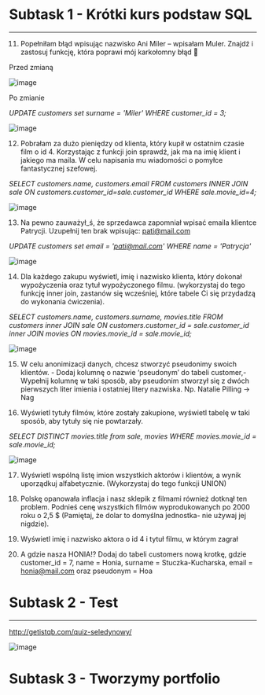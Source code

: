 # Subtask 1 - Krótki kurs podstaw SQL
----
11. Popełniłam błąd wpisując nazwisko Ani Miler – wpisałam Muler. Znajdź i zastosuj funkcję, która poprawi mój karkołomny błąd 🙈

Przed zmianą 

![image](https://user-images.githubusercontent.com/122563907/219456145-09e7c02e-2a43-4519-af9d-38cbcd0ee0d1.png)

Po zmianie

*UPDATE customers set surname = 'Miler' WHERE customer_id = 3;*

![image](https://user-images.githubusercontent.com/122563907/219457569-719bc540-5451-479b-a374-b2343009ddd3.png)


12. Pobrałam za dużo pieniędzy od klienta, który kupił w ostatnim czasie film o id 4. Korzystając z funkcji join sprawdź, jak ma na imię klient i jakiego ma maila. W celu napisania mu wiadomości o pomyłce fantastycznej szefowej.

*SELECT customers.name, customers.email FROM customers INNER JOIN sale ON customers.customer_id=sale.customer_id WHERE sale.movie_id=4;*

![image](https://user-images.githubusercontent.com/122563907/219650223-461f3481-9a16-43e8-9969-dba6c1a427c4.png)

13. Na pewno zauważył_ś, że sprzedawca zapomniał wpisać emaila klientce Patrycji. Uzupełnij ten brak wpisując: pati@mail.com

*UPDATE customers set email = 'pati@mail.com' WHERE name = 'Patrycja'*

![image](https://user-images.githubusercontent.com/122563907/219651208-6a96c1ec-609f-498d-a7af-b80d5bc98a81.png)

14. Dla każdego zakupu wyświetl, imię i nazwisko klienta, który dokonał wypożyczenia oraz tytuł wypożyczonego filmu. (wykorzystaj do tego funkcję inner join, zastanów się wcześniej, które tabele Ci się przydadzą do wykonania ćwiczenia).

*SELECT customers.name, customers.surname, movies.title FROM customers inner JOIN sale ON customers.customer_id = sale.customer_id inner JOIN movies ON movies.movie_id = sale.movie_id;*

![image](https://user-images.githubusercontent.com/122563907/219651722-8b739d8c-99e2-4b4a-86f5-270e99d2b8ac.png)

15. W celu anonimizacji danych, chcesz stworzyć pseudonimy swoich klientów. - Dodaj kolumnę o nazwie ‘pseudonym’ do tabeli customer,- Wypełnij kolumnę w taki sposób, aby pseudonim stworzył się z dwóch pierwszych liter imienia i ostatniej litery nazwiska. Np. Natalie Pilling → Nag



16. Wyświetl tytuły filmów, które zostały zakupione, wyświetl tabelę w taki sposób, aby tytuły się nie powtarzały.

*SELECT DISTINCT movies.title from sale, movies WHERE movies.movie_id = sale.movie_id;*

![image](https://user-images.githubusercontent.com/122563907/219652668-65c8abaa-c2db-4695-8ce4-3f4184afbc1e.png)

17. Wyświetl wspólną listę imion wszystkich aktorów i klientów, a wynik uporządkuj alfabetycznie. (Wykorzystaj do tego funkcji UNION)



18. Polskę opanowała inflacja i nasz sklepik z filmami również dotknął ten problem. Podnieś cenę wszystkich filmów wyprodukowanych po 2000 roku o 2,5 $ (Pamiętaj, że dolar to domyślna jednostka- nie używaj jej nigdzie).

19. Wyświetl imię i nazwisko aktora o id 4 i tytuł filmu, w którym zagrał

20. A gdzie nasza HONIA!? Dodaj do tabeli customers nową krotkę, gdzie customer_id = 7, name = Honia, surname = Stuczka-Kucharska, email = honia@mail.com oraz pseudonym = Hoa

# Subtask 2 - Test
----
http://getistqb.com/quiz-seledynowy/

![image](https://user-images.githubusercontent.com/122563907/219451097-e78eed59-26f0-4308-9b68-0ab9db427cb7.png)

# Subtask 3 - Tworzymy portfolio

